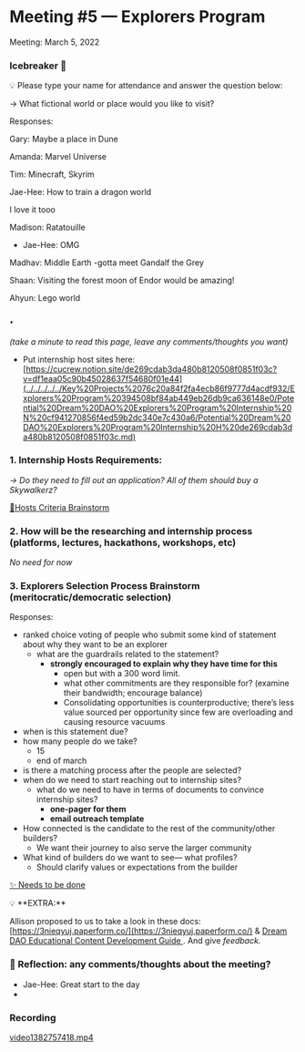 # Meeting #5 — Explorers Program

Meeting: March 5, 2022

### Icebreaker 🧊

<aside>
💡 Please type your name for attendance and answer the question below:

→ What fictional world or place would you like to visit?

</aside>

Responses:

Gary: Maybe a place in Dune

Amanda: Marvel Universe 

Tim: Minecraft, Skyrim

Jae-Hee: How to train a dragon world

I love it tooo

Madison: Ratatouille

- Jae-Hee: OMG

Madhav:  Middle Earth -gotta meet Gandalf the Grey

Shaan: Visiting the forest moon of Endor would be amazing!

Ahyun: Lego world

### ‣

*(take a minute to read this page, leave any comments/thoughts you want)*

- Put internship host sites here: [https://cucrew.notion.site/de269cdab3da480b8120508f0851f03c?v=df1eaa05c90b45028637f54680f01e44](../../../../../Key%20Projects%2076c20a84f2fa4ecb86f9777d4acdf932/Explorers%20Program%20394508bf84ab449eb26db9ca636148e0/Potential%20Dream%20DAO%20Explorers%20Program%20Internship%20N%20cf941270856f4ed59b2dc340e7c430a6/Potential%20Dream%20DAO%20Explorers%20Program%20Internship%20H%20de269cdab3da480b8120508f0851f03c.md)

### 1. Internship Hosts Requirements:

*→ Do they need to fill out an application? All of them should buy a Skywalkerz?*

[🧠Hosts Criteria Brainstorm ](Meeting%20#5%20%E2%80%94%20Explorers%20Program%208142587289704083a6a2cbf7de990648/%F0%9F%A7%A0Hosts%20Criteria%20Brainstorm%20fcc55d15418a4291a413355f6cc312d5.csv)

### 2. How will be the researching and internship process (platforms, lectures, hackathons, workshops, etc)

*No need for now*

### 3. Explorers Selection Process Brainstorm (meritocratic/democratic selection)

Responses:

- ranked choice voting of people who submit some kind of statement about why they want to be an explorer
    - what are the guardrails related to the statement?
        - **strongly encouraged to explain why they have time for this**
            - open but with a 300 word limit.
            - what other commitments are they responsible for? (examine their bandwidth; encourage balance)
            - Consolidating opportunities is counterproductive; there’s less value sourced per opportunity since few are overloading and causing resource vacuums
- when is this statement due?
- how many people do we take?
    - 15
    - end of march
- is there a matching process after the people are selected?
- when do we need to start reaching out to internship sites?
    - what do we need to have in terms of documents to convince internship sites?
        - **one-pager for them**
        - **email outreach template**
- How connected is the candidate to the rest of the community/other builders?
    - We want their journey to also serve the larger community
- What kind of builders do we want to see— what profiles?
    - Should clarify values or expectations from the builder

[✨ Needs to be done ](Meeting%20#5%20%E2%80%94%20Explorers%20Program%208142587289704083a6a2cbf7de990648/%E2%9C%A8%20Needs%20to%20be%20done%208edbb2a6233a46c4abf909c0204a5ff9.csv)

<aside>
💡 **EXTRA:**

Allison proposed to us to take a look in these docs: [https://3nieqyuj.paperform.co/](https://3nieqyuj.paperform.co/) &  [Dream DAO Educational Content Development Guide ](../../../../../Guides%20&%20How-To%E2%80%99s%2063c1f45fab634aeaa80bf88fbf4b1c2c/Dream%20DAO%20Educational%20Content%20Development%20Guide%204bc9e53807f54e088b7dc2ec0970e6ce.md). And give *feedback.*

</aside>

### 🙌 Reflection: any comments/thoughts about the meeting?

- Jae-Hee: Great start to the day
- 

### Recording

[video1382757418.mp4](Meeting%20#5%20%E2%80%94%20Explorers%20Program%208142587289704083a6a2cbf7de990648/video1382757418.mp4)